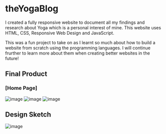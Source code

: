 # theYogaBlog
I created a fully responsive website to document all my findings and research about Yoga which is a personal interest of mine. This website uses HTML, CSS, Responsive Web Design and JavaScript. 

This was a fun project to take on as I learnt so much about how to build a website from scratch using the programming languages. I will continue frurther to learn more about them when creating better websites in the future!

## Final Product
### [Home Page]
![image](https://user-images.githubusercontent.com/101668694/167216206-cf0b8784-8753-43c2-930d-680d2ed5c904.png)
![image](https://user-images.githubusercontent.com/101668694/167216227-da272f7e-4549-4dc4-bfcd-e2ca98bc4e47.png)
![image](https://user-images.githubusercontent.com/101668694/167216243-9a480a63-5d92-4107-b4bc-2934eb3c7707.png)

## Design Sketch
![image](https://user-images.githubusercontent.com/101668694/167164614-9a4ea2f5-031c-4722-9082-0e22041a46b5.png)

